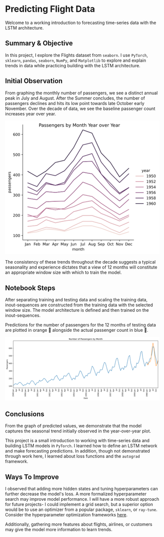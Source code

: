 # Predicting Flight Data
Welcome to a working introduction to forecasting time-series data with the LSTM architecture.

## Summary & Objective
In this project, I explore the Flights dataset from `seaborn`.
I use `PyTorch`, `sklearn`, `pandas`, `seaborn`, `NumPy`, and `Matplotlib` to explore and explain trends in data while practicing building with the LSTM architecture. 

## Initial Observation
From graphing the monthly number of passengers, we see a distinct annual peak in July and August.
After the Summer concludes, the number of passengers declines and hits its low point towards late October early November.
Over the decade of data, we see the baseline passenger count increases year over year.

![year_over_year.svg](./assets/year_over_year.svg)

The consistency of these trends throughout the decade suggests a typical seasonality and experience dictates that a view of 12 months will constitute an appropriate window size with which to train the model.

## Notebook Steps
After separating training and testing data and scaling the training data, inout-sequences are constructed from the training data with the selected window size.
The model architecture is defined and then trained on the inout-sequences.

Predictions for the number of passengers for the 12 months of testing data are plotted in orange &#x1F538; alongside the actual passenger count in blue &#x1F539;.

![passenger_predictions.svg](./assets/passenger_predictions.svg)

## Conclusions
From the graph of predicted values, we demonstrate that the model captures the seasonal trend initially observed in the year-over-year plot.

This project is a small introduction to working with time-series data and building LSTM models in `PyTorch`.
I learned how to define an LSTM network and make forecasting predictions.
In addition, though not demonstrated through work here, I learned about loss functions and the `autograd` framework. 


## Ways To Improve
I observed that adding more hidden states and tuning hyperparameters can further decrease the model's loss.
A more formalized hyperparameter search may improve model performance.
I will have a more robust approach for future projects- I could implement a grid search, but a superior option would be to use an optimizer from a popular package, `sklearn`, or `ray-tune`.
Consider the hyperparameter optimization frameworks [here](https://towardsdatascience.com/10-hyperparameter-optimization-frameworks-8bc87bc8b7e3).

Additionally, gathering more features about flights, airlines, or customers may give the model more information to learn trends.
